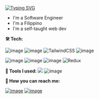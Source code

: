 [![Typing SVG](https://readme-typing-svg.herokuapp.com?color=%23FF44D2&lines=Hi%2C+I'm+Nick!++%F0%9F%91%8B)](https://git.io/typing-svg)
* I'm a Software Engineer 
* I'm a Filippino
* I'm a self-taught web dev 


<!--**🌎 Links:**-->

**🛠 Tech:**

![image](https://img.shields.io/badge/HTML5-E34F26?style=for-the-badge&logo=html5&logoColor=white)
![image](https://img.shields.io/badge/CSS3-1572B6?style=for-the-badge&logo=css3&logoColor=white)
![TailwindCSS](https://img.shields.io/badge/tailwindcss-%2338B2AC.svg?style=for-the-badge&logo=tailwind-css&logoColor=white)
![image](https://img.shields.io/badge/Sass-CC6699?style=for-the-badge&logo=sass&logoColor=white)

![image](https://img.shields.io/badge/JavaScript-323330?style=for-the-badge&logo=javascript&logoColor=F7DF1E)
![image](https://img.shields.io/badge/TypeScript-007ACC?style=for-the-badge&logo=typescript&logoColor=white)
![image](https://img.shields.io/badge/React-20232A?style=for-the-badge&logo=react&logoColor=61DAFB)
![Redux](https://img.shields.io/badge/redux-%23593d88.svg?style=for-the-badge&logo=redux&logoColor=white)


**🧰 Tools I used:**
<img src="https://cdn.jsdelivr.net/gh/devicons/devicon/icons/vim/vim-original.svg" />
![image](https://img.shields.io/badge/Visual_Studio_Code-0078D4?style=for-the-badge&logo=visual%20studio%20code&logoColor=white)

**💌 How you can reach me:**

[![image](https://img.shields.io/badge/Twitter-1DA1F2?style=for-the-badge&logo=twitter&logoColor=white)](https://twitter.com/nick)
[![image](https://img.shields.io/badge/LinkedIn-0077B5?style=for-the-badge&logo=linkedin&logoColor=white)](https://www.linkedin.com/in/bitlynicklemoncito/)

<!--
**nickaldwin** is a ✨ _special_ ✨ repository because its `README.md` (this file) appears on your GitHub profile.

Here are some ideas to get you started:

- 🔭 I’m currently working on ...
- 🌱 I’m currently learning ...
- 👯 I’m looking to collaborate on ...
- 🤔 I’m looking for help with ...
- 💬 Ask me about ...
- 📫 How to reach me: ...
- 😄 Pronouns: ...
- ⚡ Fun fact: im a hacker ...
-->
